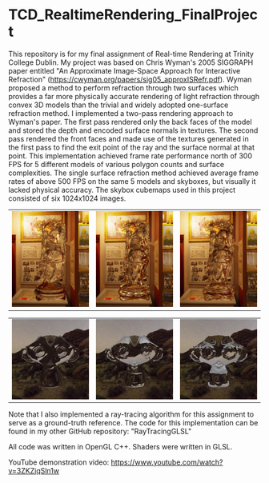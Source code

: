 # TCD_RealtimeRendering_FinalProject

This repository is for my final assignment of Real-time Rendering at Trinity College Dublin. My project was based on Chris Wyman's 2005 SIGGRAPH paper entitled  "An Approximate Image-Space Approach for Interactive Refraction" (https://cwyman.org/papers/sig05_approxISRefr.pdf). Wyman proposed a method to perform refraction through two surfaces which provides a far more physically accurate rendering of light refraction through convex 3D models than the trivial and widely adopted one-surface refraction method. I implemented a two-pass rendering approach to Wyman's paper. The first pass rendered only the back faces of the model and stored the depth and encoded surface normals in textures. The second pass rendered the front faces and made use of the textures generated in the first pass to find the exit point of the ray and the surface normal at that point. This implementation achieved frame rate performance north of 300 FPS for 5 different models of various polygon counts and surface complexities. The single surface refraction method achieved average frame rates of above 500 FPS on the same 5 models and skyboxes, but visually it lacked physical accuracy. The skybox cubemaps used in this project consisted of six 1024x1024 images.

<table>
  <tr>
    <td><img src="screenshots/Buddha_Museum_IOR_1.500_1_surface__trimmed.png
" width="250"/></td>
        <td><img src="screenshots/Buddha_Museum_IOR_1.500_2_surfaces_dn_dv_trimmed.png
" width="250"/></td>
        <td><img src="screenshots/Buddha_Museum_IOR_1.500_ray_trimmed.png
" width="250"/></td>
  </tr>
</table>

<table>
  <tr>
    <td><img src="screenshots/Monkey_Night Sky_IOR_1.500_1_surface__trimmed.png
" width="250"/></td>
        <td><img src="screenshots/Monkey_Night Sky_IOR_1.500_2_surfaces_dn_dv_trimmed.png
" width="250"/></td>
        <td><img src="screenshots/Monkey_Night Sky_IOR_1.500_ray_trimmed.png
" width="250"/></td>
  </tr>
</table>

Note that I also implemented a ray-tracing algorithm for this assignment to serve as a ground-truth reference. The code for this implementation can be found in my other GitHub repository: "RayTracingGLSL"

All code was written in OpenGL C++. Shaders were written in GLSL.

YouTube demonstration video: https://www.youtube.com/watch?v=3ZKZjqSln1w

